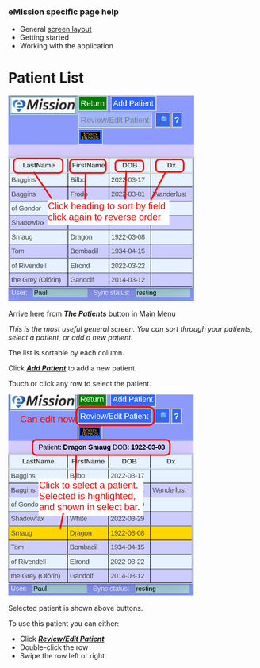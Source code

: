 ### eMission specific page help
* General [screen layout](help/GeneralLayout.md)
* Getting started
* Working with the application


# Patient List
![PatientList](../images/PatientList_sort.png)

Arrive here from *__The Patients__* button in [Main Menu](MainMenu.md) 

*This is the most useful general screen. You can sort through your patients, select a patient, or add a new patient.*

The list is sortable by each column.

Click [*__Add Patient__*](PatientNew.md) to add a new patient.

Touch or click any row to select the patient.

![Select Patient](../images/PatientList_select.png)

Selected patient is shown above buttons.

To use this patient you can either:
* Click [*__Review/Edit Patient__*](PatientPhoto.md)
* Double-click the row
* Swipe the row left or right

